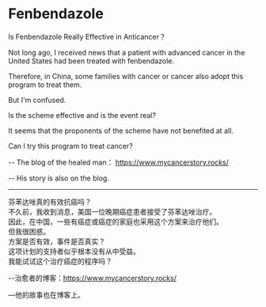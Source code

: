 # Fenbendazole
Is Fenbendazole Really Effective in Anticancer？

Not long ago, I received news that a patient with advanced cancer in the United States had been treated with fenbendazole.

Therefore, in China, some families with cancer or cancer also adopt this program to treat them.

But I'm confused.

Is the scheme effective and is the event real?

It seems that the proponents of the scheme have not benefited at all.

Can I try this program to treat cancer?


-- The blog of the healed man： https://www.mycancerstory.rocks/

-- His story is also on the blog.


*************************************************

芬苯达唑真的有效抗癌吗？              
不久前，我收到消息，美国一位晚期癌症患者接受了芬苯达唑治疗。             
因此，在中国，一些有癌症或癌症的家庭也采用这个方案来治疗他们。              
但我很困惑。              
方案是否有效，事件是否真实？              
这项计划的支持者似乎根本没有从中受益。              
我能试试这个治疗癌症的程序吗？    

--治愈者的博客：https://www.mycancerstory.rocks/

—他的故事也在博客上。
